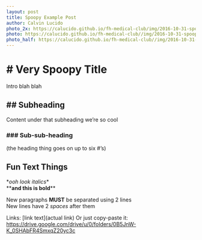 ```yaml
---
layout: post
title: Spoopy Example Post
author: Calvin Lucido
photo_2x: https://calucido.github.io/fh-medical-club/img/2016-10-31-spoopy-example-post.jpg
photo: https://calucido.github.io/fh-medical-club//img/2016-10-31-spoopy-example-post.jpg
photo_half: https://calucido.github.io/fh-medical-club//img/2016-10-31-spoopy-example-post.jpg
---
```

    
# \# Very Spoopy Title

Intro blah blah

## \#\# Subheading

Content under that subheading we’re so cool

### \#\#\# Sub-sub-heading

(the heading thing goes on up to six #’s)

## Fun Text Things

\**ooh look italics*\*  
\*\***and this is bold**\*\*

New paragraphs **MUST** be separated using 2 lines  
New lines have 2 *spaces* after them

Links: \[link text\]\(actual link\)
Or just copy-paste it: https://drive.google.com/drive/u/0/folders/0B5JnW-K_0SHAbFR4SmxqZ20yc3c
